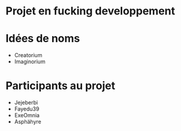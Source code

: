Projet en fucking developpement
=======

Idées de noms
====

- Creatorium
- Imaginorium

Participants au projet
===

- Jejeberbi
- Fayedu39
- ExeOmnia
- Asphähyre
